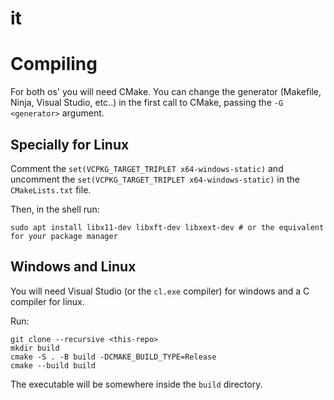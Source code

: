 # it
# Compiling
For both os' you will need CMake. You can change the generator
(Makefile, Ninja, Visual Studio, etc..) in the first call to CMake,
passing the `-G <generator>` argument.

## Specially for Linux
Comment the `set(VCPKG_TARGET_TRIPLET x64-windows-static)` and uncomment
the `set(VCPKG_TARGET_TRIPLET x64-windows-static)` in the `CMakeLists.txt` file.

Then, in the shell run:
    
    sudo apt install libx11-dev libxft-dev libxext-dev # or the equivalent for your package manager

## Windows and Linux
You will need Visual Studio (or the `cl.exe` compiler) for windows and a C compiler for linux.

Run:

    git clone --recursive <this-repo>
    mkdir build
    cmake -S . -B build -DCMAKE_BUILD_TYPE=Release
    cmake --build build

The executable will be somewhere inside the `build` directory.